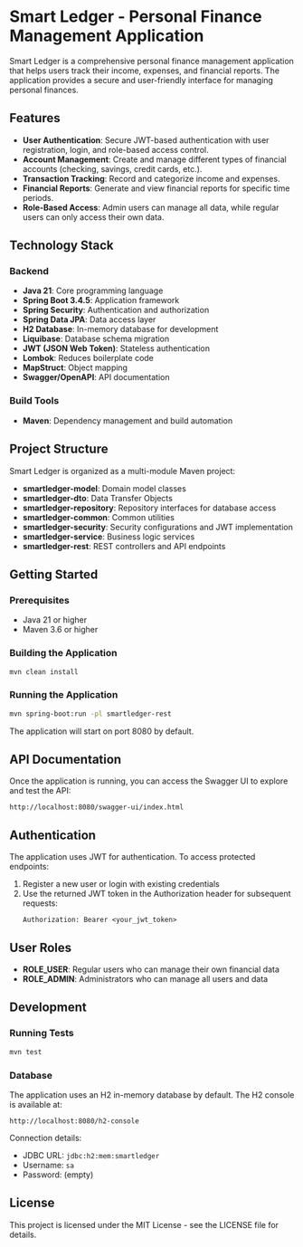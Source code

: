 # Smart Ledger - Personal Finance Management Application

Smart Ledger is a comprehensive personal finance management application that helps users track their income, expenses, and financial reports. The application provides a secure and user-friendly interface for managing personal finances.

## Features

- **User Authentication**: Secure JWT-based authentication with user registration, login, and role-based access control.
- **Account Management**: Create and manage different types of financial accounts (checking, savings, credit cards, etc.).
- **Transaction Tracking**: Record and categorize income and expenses.
- **Financial Reports**: Generate and view financial reports for specific time periods.
- **Role-Based Access**: Admin users can manage all data, while regular users can only access their own data.

## Technology Stack

### Backend
- **Java 21**: Core programming language
- **Spring Boot 3.4.5**: Application framework
- **Spring Security**: Authentication and authorization
- **Spring Data JPA**: Data access layer
- **H2 Database**: In-memory database for development
- **Liquibase**: Database schema migration
- **JWT (JSON Web Token)**: Stateless authentication
- **Lombok**: Reduces boilerplate code
- **MapStruct**: Object mapping
- **Swagger/OpenAPI**: API documentation

### Build Tools
- **Maven**: Dependency management and build automation

## Project Structure

Smart Ledger is organized as a multi-module Maven project:

- **smartledger-model**: Domain model classes
- **smartledger-dto**: Data Transfer Objects
- **smartledger-repository**: Repository interfaces for database access
- **smartledger-common**: Common utilities
- **smartledger-security**: Security configurations and JWT implementation
- **smartledger-service**: Business logic services
- **smartledger-rest**: REST controllers and API endpoints

## Getting Started

### Prerequisites
- Java 21 or higher
- Maven 3.6 or higher

### Building the Application
```bash
mvn clean install
```

### Running the Application
```bash
mvn spring-boot:run -pl smartledger-rest
```

The application will start on port 8080 by default.

## API Documentation

Once the application is running, you can access the Swagger UI to explore and test the API:

```
http://localhost:8080/swagger-ui/index.html
```

## Authentication

The application uses JWT for authentication. To access protected endpoints:

1. Register a new user or login with existing credentials
2. Use the returned JWT token in the Authorization header for subsequent requests:
   ```
   Authorization: Bearer <your_jwt_token>
   ```

## User Roles

- **ROLE_USER**: Regular users who can manage their own financial data
- **ROLE_ADMIN**: Administrators who can manage all users and data

## Development

### Running Tests
```bash
mvn test
```

### Database

The application uses an H2 in-memory database by default. The H2 console is available at:
```
http://localhost:8080/h2-console
```

Connection details:
- JDBC URL: `jdbc:h2:mem:smartledger`
- Username: `sa`
- Password: (empty)

## License

This project is licensed under the MIT License - see the LICENSE file for details.